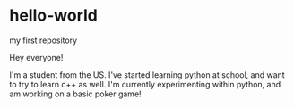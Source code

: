 # hello-world
my first repository

Hey everyone!

I'm a student from the US. I've started learning python at school, and want to try to learn c++ as well. I'm currently experimenting
within python, and am working on a basic poker game!
